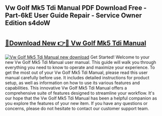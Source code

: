 ## Vw Golf Mk5 Tdi Manual PDF Download Free - Part-6kE User Guide Repair - Service Owner Edition s4doW

# <h2><a href="http://bc94431.oget.top/?id=Vw+Golf+Mk5+Tdi+Manual">🔗Download New 👉🔴 Vw Golf Mk5 Tdi Manual</a></h2>

[![Vw Golf Mk5 Tdi Manual new download](https://i.imgur.com/5g1atiW.png)](http://bc94431.oget.top/?id=Vw+Golf+Mk5+Tdi+Manual)
Get Started! Welcome to your new Vw Golf Mk5 Tdi Manual user manual. This guide will walk you through everything you need to know to operate and maximize your experience. To get the most out of your Vw Golf Mk5 Tdi Manual, please read this user manual carefully before use. It includes detailed instructions for product setup, as well as information on how to use its various features and capabilities. This innovative Vw Golf Mk5 Tdi Manual offers a comprehensive suite of features designed to streamline your workflow. It's our hope that the Vw Golf Mk5 Tdi Manual has been a helpful companion as you explore the features of your new item. If you have any questions or concerns, please do not hesitate to contact our customer support team.
